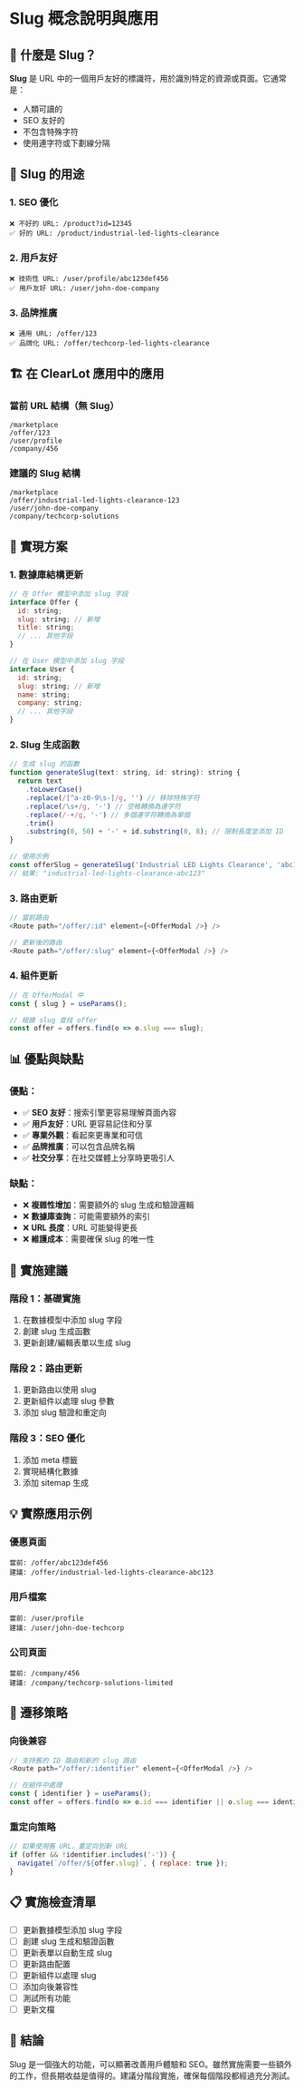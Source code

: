# Slug 概念說明與應用

## 🎯 **什麼是 Slug？**

**Slug** 是 URL 中的一個用戶友好的標識符，用於識別特定的資源或頁面。它通常是：
- 人類可讀的
- SEO 友好的
- 不包含特殊字符
- 使用連字符或下劃線分隔

## 📝 **Slug 的用途**

### **1. SEO 優化**
```
❌ 不好的 URL: /product?id=12345
✅ 好的 URL: /product/industrial-led-lights-clearance
```

### **2. 用戶友好**
```
❌ 技術性 URL: /user/profile/abc123def456
✅ 用戶友好 URL: /user/john-doe-company
```

### **3. 品牌推廣**
```
❌ 通用 URL: /offer/123
✅ 品牌化 URL: /offer/techcorp-led-lights-clearance
```

## 🏗️ **在 ClearLot 應用中的應用**

### **當前 URL 結構（無 Slug）**
```
/marketplace
/offer/123
/user/profile
/company/456
```

### **建議的 Slug 結構**
```
/marketplace
/offer/industrial-led-lights-clearance-123
/user/john-doe-company
/company/techcorp-solutions
```

## 🔧 **實現方案**

### **1. 數據庫結構更新**
```javascript
// 在 Offer 模型中添加 slug 字段
interface Offer {
  id: string;
  slug: string; // 新增
  title: string;
  // ... 其他字段
}

// 在 User 模型中添加 slug 字段
interface User {
  id: string;
  slug: string; // 新增
  name: string;
  company: string;
  // ... 其他字段
}
```

### **2. Slug 生成函數**
```javascript
// 生成 slug 的函數
function generateSlug(text: string, id: string): string {
  return text
    .toLowerCase()
    .replace(/[^a-z0-9\s-]/g, '') // 移除特殊字符
    .replace(/\s+/g, '-') // 空格轉換為連字符
    .replace(/-+/g, '-') // 多個連字符轉換為單個
    .trim()
    .substring(0, 50) + '-' + id.substring(0, 8); // 限制長度並添加 ID
}

// 使用示例
const offerSlug = generateSlug('Industrial LED Lights Clearance', 'abc123');
// 結果: "industrial-led-lights-clearance-abc123"
```

### **3. 路由更新**
```javascript
// 當前路由
<Route path="/offer/:id" element={<OfferModal />} />

// 更新後的路由
<Route path="/offer/:slug" element={<OfferModal />} />
```

### **4. 組件更新**
```javascript
// 在 OfferModal 中
const { slug } = useParams();

// 根據 slug 查找 offer
const offer = offers.find(o => o.slug === slug);
```

## 📊 **優點與缺點**

### **優點：**
- ✅ **SEO 友好**：搜索引擎更容易理解頁面內容
- ✅ **用戶友好**：URL 更容易記住和分享
- ✅ **專業外觀**：看起來更專業和可信
- ✅ **品牌推廣**：可以包含品牌名稱
- ✅ **社交分享**：在社交媒體上分享時更吸引人

### **缺點：**
- ❌ **複雜性增加**：需要額外的 slug 生成和驗證邏輯
- ❌ **數據庫查詢**：可能需要額外的索引
- ❌ **URL 長度**：URL 可能變得更長
- ❌ **維護成本**：需要確保 slug 的唯一性

## 🚀 **實施建議**

### **階段 1：基礎實施**
1. 在數據模型中添加 slug 字段
2. 創建 slug 生成函數
3. 更新創建/編輯表單以生成 slug

### **階段 2：路由更新**
1. 更新路由以使用 slug
2. 更新組件以處理 slug 參數
3. 添加 slug 驗證和重定向

### **階段 3：SEO 優化**
1. 添加 meta 標籤
2. 實現結構化數據
3. 添加 sitemap 生成

## 💡 **實際應用示例**

### **優惠頁面**
```
當前: /offer/abc123def456
建議: /offer/industrial-led-lights-clearance-abc123
```

### **用戶檔案**
```
當前: /user/profile
建議: /user/john-doe-techcorp
```

### **公司頁面**
```
當前: /company/456
建議: /company/techcorp-solutions-limited
```

## 🔄 **遷移策略**

### **向後兼容**
```javascript
// 支持舊的 ID 路由和新的 slug 路由
<Route path="/offer/:identifier" element={<OfferModal />} />

// 在組件中處理
const { identifier } = useParams();
const offer = offers.find(o => o.id === identifier || o.slug === identifier);
```

### **重定向策略**
```javascript
// 如果使用舊 URL，重定向到新 URL
if (offer && !identifier.includes('-')) {
  navigate(`/offer/${offer.slug}`, { replace: true });
}
```

## 📋 **實施檢查清單**

- [ ] 更新數據模型添加 slug 字段
- [ ] 創建 slug 生成和驗證函數
- [ ] 更新表單以自動生成 slug
- [ ] 更新路由配置
- [ ] 更新組件以處理 slug
- [ ] 添加向後兼容性
- [ ] 測試所有功能
- [ ] 更新文檔

## 🎯 **結論**

Slug 是一個強大的功能，可以顯著改善用戶體驗和 SEO。雖然實施需要一些額外的工作，但長期收益是值得的。建議分階段實施，確保每個階段都經過充分測試。 
